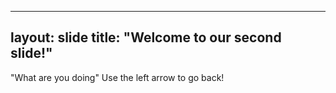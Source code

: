 ---
layout: slide
title: "Welcome to our second slide!"
--
"What are you doing"
Use the left arrow to go back!
